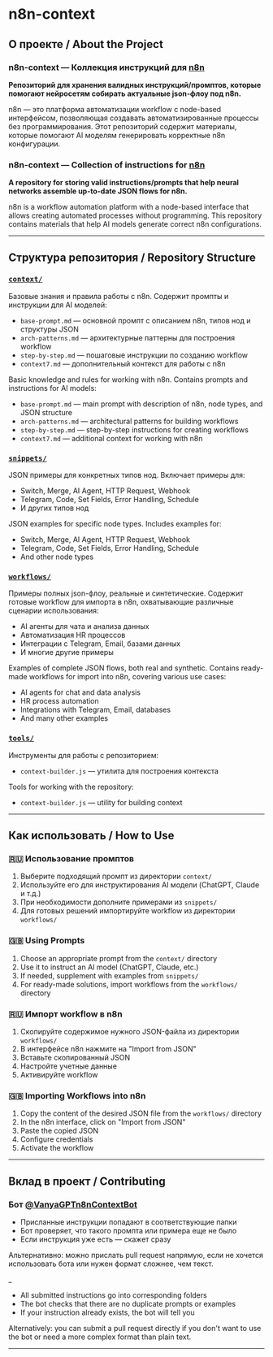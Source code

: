 # n8n-context

## О проекте / About the Project

### n8n-context — Коллекция инструкций для [n8n](https://n8n.io)

**Репозиторий для хранения валидных инструкций/промптов, которые помогают нейросетям собирать актуальные json-флоу под n8n.**

n8n — это платформа автоматизации workflow с node-based интерфейсом, позволяющая создавать автоматизированные процессы без программирования. Этот репозиторий содержит материалы, которые помогают AI моделям генерировать корректные n8n конфигурации.

### n8n-context — Collection of instructions for [n8n](https://n8n.io)

**A repository for storing valid instructions/prompts that help neural networks assemble up-to-date JSON flows for n8n.**

n8n is a workflow automation platform with a node-based interface that allows creating automated processes without programming. This repository contains materials that help AI models generate correct n8n configurations.

---

## Структура репозитория / Repository Structure

### [`context/`](https://github.com/VanyaGPT/n8n-context/tree/main/context)

Базовые знания и правила работы с n8n. Содержит промпты и инструкции для AI моделей:
- `base-prompt.md` — основной промпт с описанием n8n, типов нод и структуры JSON
- `arch-patterns.md` — архитектурные паттерны для построения workflow
- `step-by-step.md` — пошаговые инструкции по созданию workflow
- `context7.md` — дополнительный контекст для работы с n8n

Basic knowledge and rules for working with n8n. Contains prompts and instructions for AI models:
- `base-prompt.md` — main prompt with description of n8n, node types, and JSON structure
- `arch-patterns.md` — architectural patterns for building workflows
- `step-by-step.md` — step-by-step instructions for creating workflows
- `context7.md` — additional context for working with n8n

### [`snippets/`](https://github.com/VanyaGPT/n8n-context/tree/main/snippets)

JSON примеры для конкретных типов нод. Включает примеры для:
- Switch, Merge, AI Agent, HTTP Request, Webhook
- Telegram, Code, Set Fields, Error Handling, Schedule
- И других типов нод

JSON examples for specific node types. Includes examples for:
- Switch, Merge, AI Agent, HTTP Request, Webhook
- Telegram, Code, Set Fields, Error Handling, Schedule
- And other node types

### [`workflows/`](https://github.com/VanyaGPT/n8n-context/tree/main/workflows)

Примеры полных json-флоу, реальные и синтетические. Содержит готовые workflow для импорта в n8n, охватывающие различные сценарии использования:
- AI агенты для чата и анализа данных
- Автоматизация HR процессов
- Интеграции с Telegram, Email, базами данных
- И многие другие примеры

Examples of complete JSON flows, both real and synthetic. Contains ready-made workflows for import into n8n, covering various use cases:
- AI agents for chat and data analysis
- HR process automation
- Integrations with Telegram, Email, databases
- And many other examples

### [`tools/`](https://github.com/VanyaGPT/n8n-context/tree/main/tools)

Инструменты для работы с репозиторием:
- `context-builder.js` — утилита для построения контекста

Tools for working with the repository:
- `context-builder.js` — utility for building context

---

## Как использовать / How to Use

### 🇷🇺 Использование промптов

1. Выберите подходящий промпт из директории `context/`
2. Используйте его для инструктирования AI модели (ChatGPT, Claude и т.д.)
3. При необходимости дополните примерами из `snippets/`
4. Для готовых решений импортируйте workflow из директории `workflows/`

### 🇬🇧 Using Prompts

1. Choose an appropriate prompt from the `context/` directory
2. Use it to instruct an AI model (ChatGPT, Claude, etc.)
3. If needed, supplement with examples from `snippets/`
4. For ready-made solutions, import workflows from the `workflows/` directory

### 🇷🇺 Импорт workflow в n8n

1. Скопируйте содержимое нужного JSON-файла из директории `workflows/`
2. В интерфейсе n8n нажмите на "Import from JSON"
3. Вставьте скопированный JSON
4. Настройте учетные данные
5. Активируйте workflow

### 🇬🇧 Importing Workflows into n8n

1. Copy the content of the desired JSON file from the `workflows/` directory
2. In the n8n interface, click on "Import from JSON"
3. Paste the copied JSON
4. Configure credentials
5. Activate the workflow

---

## Вклад в проект / Contributing

### Бот [@VanyaGPTn8nContextBot](https://t.me/VanyaGPTn8nContextBot)

* Присланные инструкции попадают в соответствующие папки
* Бот проверяет, что такого промпта или примера еще не было
* Если инструкция уже есть — скажет сразу

Альтернативно: можно прислать pull request напрямую, если не хочется использовать бота или нужен формат сложнее, чем текст.

_

* All submitted instructions go into corresponding folders
* The bot checks that there are no duplicate prompts or examples
* If your instruction already exists, the bot will tell you

Alternatively: you can submit a pull request directly if you don't want to use the bot or need a more complex format than plain text.

---

